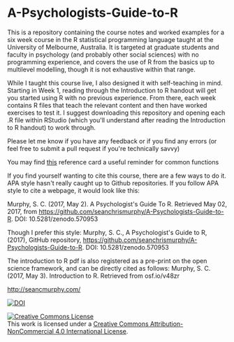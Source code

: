 # A-Psychologists-Guide-to-R
This is a repository containing the course notes and worked examples for a six week course in the R statistical programming language taught at the University of Melbourne, Australia. It is targeted at graduate students and faculty in psychology (and probably other social sciences) with no programming experience, and covers the use of R from the basics up to multilevel modelling, though it is not exhaustive within that range.

While I taught this course live, I also designed it with self-teaching in mind. Starting in Week 1, reading through the Introduction to R handout will get you started using R with no previous experience. From there, each week contains R files that teach the relevant content and then have worked exercises to test it. I suggest downloading this repository and opening each .R file within RStudio (which you'll understand after reading the Introduction to R handout) to work through.

Please let me know if you have any feedback or if you find any errors (or feel free to submit a pull request if you're technically savvy)

You may find <a href= "https://cran.r-project.org/doc/contrib/Short-refcard.pdf">this</a> reference card a useful reminder for common functions


If you find yourself wanting to cite this course, there are a few ways to do it. APA style hasn't really caught up to Github repositories. If you follow APA style to cite a webpage, it would look like this:

Murphy, S. C. (2017, May 2). A Psychologist's Guide To R. Retrieved May 02, 2017, from https://github.com/seanchrismurphy/A-Psychologists-Guide-to-R. DOI: 10.5281/zenodo.570953

Though I prefer this style:
Murphy, S. C., A Psychologist's Guide to R, (2017), GitHub repository, https://github.com/seanchrismurphy/A-Psychologists-Guide-to-R. DOI: 10.5281/zenodo.570953

The introduction to R pdf is also registered as a pre-print on the open science framework, and can be directly cited as follows:
Murphy, S. C. (2017, May 3). Introduction to R. Retrieved from osf.io/v48zr


http://seancmurphy.com/

[![DOI](https://zenodo.org/badge/89973875.svg)](https://zenodo.org/badge/latestdoi/89973875)


<a rel="license" href="http://creativecommons.org/licenses/by-nc/4.0/"><img alt="Creative Commons License" style="border-width:0" src="https://i.creativecommons.org/l/by-nc/4.0/88x31.png" /></a><br />This work is licensed under a <a rel="license" href="http://creativecommons.org/licenses/by-nc/4.0/">Creative Commons Attribution-NonCommercial 4.0 International License</a>.
